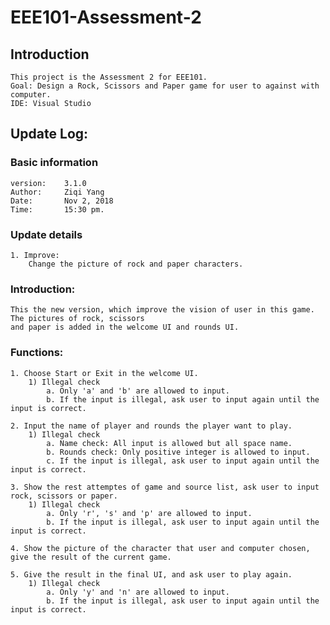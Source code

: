 # EEE101-Assessment-2
## Introduction
    This project is the Assessment 2 for EEE101.
    Goal: Design a Rock, Scissors and Paper game for user to against with computer.
    IDE: Visual Studio
## Update Log:
### Basic information
    version:    3.1.0
    Author:     Ziqi Yang
    Date:       Nov 2, 2018
    Time:       15:30 pm.
### Update details
    1. Improve:
        Change the picture of rock and paper characters.
### Introduction:
    This the new version, which improve the vision of user in this game. The pictures of rock, scissors 
    and paper is added in the welcome UI and rounds UI.
### Functions:
    1. Choose Start or Exit in the welcome UI.
        1) Illegal check
            a. Only 'a' and 'b' are allowed to input.
            b. If the input is illegal, ask user to input again until the input is correct.
    
    2. Input the name of player and rounds the player want to play.
        1) Illegal check
            a. Name check: All input is allowed but all space name.
            b. Rounds check: Only positive integer is allowed to input.
            c. If the input is illegal, ask user to input again until the input is correct. 
    
    3. Show the rest attemptes of game and source list, ask user to input rock, scissors or paper.
        1) Illegal check
            a. Only 'r', 's' and 'p' are allowed to input.
            b. If the input is illegal, ask user to input again until the input is correct.
    
    4. Show the picture of the character that user and computer chosen, give the result of the current game.

    5. Give the result in the final UI, and ask user to play again.
        1) Illegal check
            a. Only 'y' and 'n' are allowed to input.
            b. If the input is illegal, ask user to input again until the input is correct.